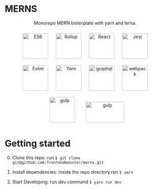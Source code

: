 # MERNS

<center>
  <p>Monorepo MERN boilerplate with yarn and lerna.</p>
  <img src="https://rawgithub.com/gilbarbara/logos/master/logos/javascript.svg" alt="ES6" height="80" style="display: inline-block; margin: 10px;"/>
  <img src="https://rawgithub.com/gilbarbara/logos/master/logos/rollup.svg" alt="Rollup" height="80" style="display: inline-block; margin: 10px;"/>
  <img src="https://rawgithub.com/gilbarbara/logos/master/logos/react.svg" alt="React" height="80" style="display: inline-block; margin: 10px;"/>
  <img src="https://rawgithub.com/gilbarbara/logos/master/logos/jest.svg" alt="Jest" height="80" style="display: inline-block; margin: 10px;"/>
  <img src="https://rawgithub.com/gilbarbara/logos/master/logos/eslint.svg" alt="Eslint" height="80" style="display: inline-block; margin: 10px;"/>
  <img src="https://rawgithub.com/gilbarbara/logos/master/logos/yarn.svg" alt="Yarn" height="80" style="display: inline-block; margin: 10px;"/>
  <img src="https://rawgithub.com/gilbarbara/logos/master/logos/graphql.svg" alt="graphql" height="80" style="display: inline-block; margin: 10px;"/>
  <img src="https://rawgithub.com/gilbarbara/logos/master/logos/webpack.svg" alt="webpack" height="80" style="display: inline-block; margin: 10px;"/>
  <img src="https://rawgithub.com/gilbarbara/logos/master/logos/gulp.svg" alt="gulp" height="80" style="display: inline-block; margin: 10px 20px;"/>
  <img src="https://rawgithub.com/gilbarbara/logos/master/logos/babel.svg" alt="gulp" height="65" width="120" style="display: inline-block; margin: 10px 10px;"/>
</center>

# Getting started

0. Clone this repo: run `$ git clone git@github.com:frontendmonster/merns.git`

0. Install dependencies: inside the repo directory run `$ yarn`

0. Start Developing: run dev command `$ yarn run dev`
